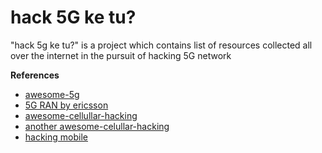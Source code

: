 # hack 5G ke tu?
"hack 5g ke tu?" is a project which contains list of resources collected all over the internet in the pursuit of hacking 5G network

__References__ 
- [awesome-5g](https://github.com/calee0219/awesome-5g)
- [5G RAN by ericsson](https://www.ericsson.com/en/ran)
- [awesome-cellullar-hacking](https://github.com/Vault-Cyber-Security/awesome-cellular-hacking)
- [another awesome-celullar-hacking](https://github.com/W00t3k/Awesome-Cellular-Hacking)
- [hacking mobile](https://github.com/chacka0101/Hacking-Mobile)
